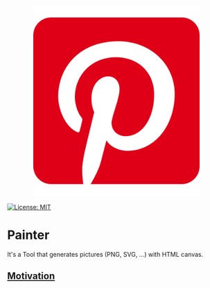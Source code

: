 <p align="center">
  <a href="">
    <img alt="youtube" src="asset/img/site/favicon.svg" width="384"/>
  </a>
</p>

<p align="left">
  <a href="https://opensource.org/licenses/MIT" title="License: MIT">
    <img alt="License: MIT" src="https://img.shields.io/badge/License-MIT-blue.svg?style=plastic">
  </a>
</p>

# Painter
It's a Tool that generates pictures (PNG, SVG, ...) with HTML canvas.

## [Motivation](doc/motivation/README.md)
